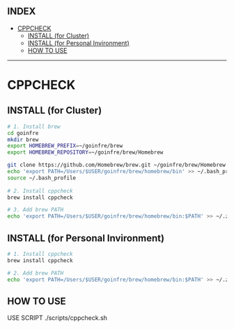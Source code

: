 ## INDEX
- [CPPCHECK](#cppcheck)
	- [INSTALL   (for Cluster)](#install---for-cluster)
	- [INSTALL (for Personal Invironment)](#install-for-personal-invironment)
	- [HOW TO USE](#how-to-use)

---

# CPPCHECK

## INSTALL   (for Cluster)   
 

```bash
# 1. Install brew    
cd goinfre
mkdir brew
export HOMEBREW_PREFIX=~/goinfre/brew
export HOMEBREW_REPOSITORY=~/goinfre/brew/Homebrew

git clone https://github.com/Homebrew/brew.git ~/goinfre/brew/Homebrew
echo 'export PATH=/Users/$USER/goinfre/brew/homebrew/bin' >> ~/.bash_profile
source ~/.bash_profile
   
# 2. Install cppcheck   
brew install cppcheck   

# 3. Add brew PATH 
echo 'export PATH=/Users/$USER/goinfre/brew/homebrew/bin:$PATH' >> ~/.zshrc
```    

## INSTALL (for Personal Invironment)   

```bash
# 1. Install cppcheck 
brew install cppcheck

# 2. Add brew PATH
echo 'export PATH=/Users/$USER/goinfre/brew/homebrew/bin:$PATH' >> ~/.zshrc
```

## HOW TO USE

USE SCRIPT ./scripts/cppcheck.sh   
